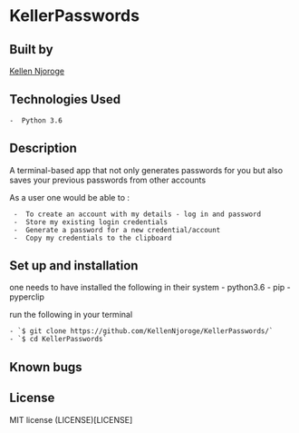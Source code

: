 # KellerPasswords

## Built by 

[Kellen Njoroge](https://github.com/KellenNjoroge)

## Technologies Used

    -  Python 3.6

## Description

A terminal-based app that not only generates passwords for you but also saves your previous passwords from other accounts

As a user one would be able to :

     -  To create an account with my details - log in and password
     -  Store my existing login credentials
     -  Generate a password for a new credential/account
     -  Copy my credentials to the clipboard
     
## Set up and installation

one needs to have installed the following in their system
    -  python3.6
    -  pip
    -  pyperclip


run the following in your terminal

    - `$ git clone https://github.com/KellenNjoroge/KellerPasswords/`
    - `$ cd KellerPasswords`
    
  
## Known bugs


## License

MIT license (LICENSE)[LICENSE]
